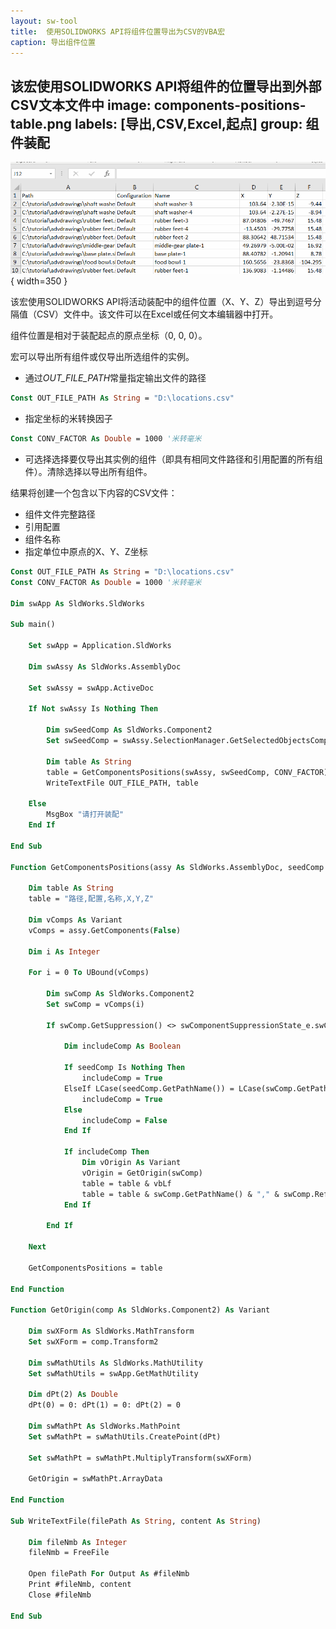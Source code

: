 ```yaml
---
layout: sw-tool
title:  使用SOLIDWORKS API将组件位置导出为CSV的VBA宏
caption: 导出组件位置
---
```

 该宏使用SOLIDWORKS API将组件的位置导出到外部CSV文本文件中
image: components-positions-table.png
labels: [导出,CSV,Excel,起点]
group: 组件装配
---
![在Excel中导出的组件位置](components-positions-table.png){ width=350 }

该宏使用SOLIDWORKS API将活动装配中的组件位置（X、Y、Z）导出到逗号分隔值（CSV）文件中。该文件可以在Excel或任何文本编辑器中打开。

组件位置是相对于装配起点的原点坐标（0, 0, 0）。

宏可以导出所有组件或仅导出所选组件的实例。

* 通过*OUT_FILE_PATH*常量指定输出文件的路径

~~~ vb
Const OUT_FILE_PATH As String = "D:\locations.csv"
~~~

* 指定坐标的米转换因子

~~~ vb
Const CONV_FACTOR As Double = 1000 '米转毫米
~~~

* 可选择选择要仅导出其实例的组件（即具有相同文件路径和引用配置的所有组件）。清除选择以导出所有组件。

结果将创建一个包含以下内容的CSV文件：

* 组件文件完整路径
* 引用配置
* 组件名称
* 指定单位中原点的X、Y、Z坐标

~~~ vb
Const OUT_FILE_PATH As String = "D:\locations.csv"
Const CONV_FACTOR As Double = 1000 '米转毫米

Dim swApp As SldWorks.SldWorks

Sub main()

    Set swApp = Application.SldWorks
    
    Dim swAssy As SldWorks.AssemblyDoc
    
    Set swAssy = swApp.ActiveDoc
    
    If Not swAssy Is Nothing Then
        
        Dim swSeedComp As SldWorks.Component2
        Set swSeedComp = swAssy.SelectionManager.GetSelectedObjectsComponent4(1, -1)
        
        Dim table As String
        table = GetComponentsPositions(swAssy, swSeedComp, CONV_FACTOR)
        WriteTextFile OUT_FILE_PATH, table
        
    Else
        MsgBox "请打开装配"
    End If
    
End Sub

Function GetComponentsPositions(assy As SldWorks.AssemblyDoc, seedComp As SldWorks.Component2, convFactor As Double) As String
    
    Dim table As String
    table = "路径,配置,名称,X,Y,Z"
    
    Dim vComps As Variant
    vComps = assy.GetComponents(False)
    
    Dim i As Integer
    
    For i = 0 To UBound(vComps)
        
        Dim swComp As SldWorks.Component2
        Set swComp = vComps(i)
        
        If swComp.GetSuppression() <> swComponentSuppressionState_e.swComponentSuppressed Then
            
            Dim includeComp As Boolean
            
            If seedComp Is Nothing Then
                includeComp = True
            ElseIf LCase(seedComp.GetPathName()) = LCase(swComp.GetPathName()) And LCase(seedComp.ReferencedConfiguration) = LCase(swComp.ReferencedConfiguration) Then
                includeComp = True
            Else
                includeComp = False
            End If
            
            If includeComp Then
                Dim vOrigin As Variant
                vOrigin = GetOrigin(swComp)
                table = table & vbLf
                table = table & swComp.GetPathName() & "," & swComp.ReferencedConfiguration & "," & swComp.Name2 & "," & vOrigin(0) * convFactor & "," & vOrigin(1) * convFactor & "," & vOrigin(2) * convFactor
            End If
            
        End If
        
    Next
    
    GetComponentsPositions = table
    
End Function

Function GetOrigin(comp As SldWorks.Component2) As Variant
    
    Dim swXForm As SldWorks.MathTransform
    Set swXForm = comp.Transform2
    
    Dim swMathUtils As SldWorks.MathUtility
    Set swMathUtils = swApp.GetMathUtility
    
    Dim dPt(2) As Double
    dPt(0) = 0: dPt(1) = 0: dPt(2) = 0
    
    Dim swMathPt As SldWorks.MathPoint
    Set swMathPt = swMathUtils.CreatePoint(dPt)
    
    Set swMathPt = swMathPt.MultiplyTransform(swXForm)
    
    GetOrigin = swMathPt.ArrayData
    
End Function

Sub WriteTextFile(filePath As String, content As String)
    
    Dim fileNmb As Integer
    fileNmb = FreeFile
    
    Open filePath For Output As #fileNmb
    Print #fileNmb, content
    Close #fileNmb
    
End Sub
~~~